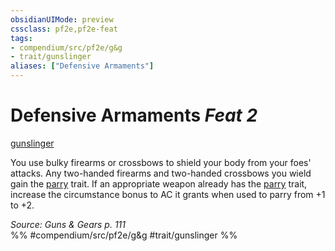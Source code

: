 ```yaml
---
obsidianUIMode: preview
cssclass: pf2e,pf2e-feat
tags:
- compendium/src/pf2e/g&g
- trait/gunslinger
aliases: ["Defensive Armaments"]
---
```

# Defensive Armaments  *Feat 2*  
[gunslinger](../../Rules/traits/gunslinger-g-g.md)  


You use bulky firearms or crossbows to shield your body from your foes' attacks. Any two-handed firearms and two-handed crossbows you wield gain the [parry](../../Rules/traits/parry.md) trait. If an appropriate weapon already has the [parry](../../Rules/traits/parry.md) trait, increase the circumstance bonus to AC it grants when used to parry from +1 to +2.

*Source: Guns & Gears p. 111*  
%% #compendium/src/pf2e/g&g #trait/gunslinger %%